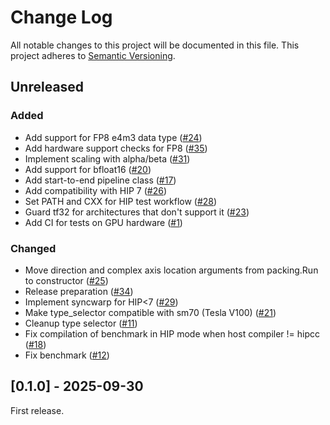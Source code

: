 # Change Log

All notable changes to this project will be documented in this file. This
project adheres to [Semantic Versioning](http://semver.org/).

## Unreleased

### Added

- Add support for FP8 e4m3 data type ([#24](https://github.com/nlesc-recruit/ccglib/pull/24))
- Add hardware support checks for FP8 ([#35](https://github.com/nlesc-recruit/ccglib/pull/35))
- Implement scaling with alpha/beta ([#31](https://github.com/nlesc-recruit/ccglib/pull/31))
- Add support for bfloat16 ([#20](https://github.com/nlesc-recruit/ccglib/pull/20))
- Add start-to-end pipeline class ([#17](https://github.com/nlesc-recruit/ccglib/pull/17))
- Add compatibility with HIP 7 ([#26](https://github.com/nlesc-recruit/ccglib/pull/26))
- Set PATH and CXX for HIP test workflow ([#28](https://github.com/nlesc-recruit/ccglib/pull/28))
- Guard tf32 for architectures that don't support it ([#23](https://github.com/nlesc-recruit/ccglib/pull/23))
- Add CI for tests on GPU hardware ([#1](https://github.com/nlesc-recruit/ccglib/pull/1))

### Changed

- Move direction and complex axis location arguments from packing.Run to constructor ([#25](https://github.com/nlesc-recruit/ccglib/pull/25))
- Release preparation ([#34](https://github.com/nlesc-recruit/ccglib/pull/34))
- Implement syncwarp for HIP<7 ([#29](https://github.com/nlesc-recruit/ccglib/pull/29))
- Make type_selector compatible with sm70 (Tesla V100) ([#21](https://github.com/nlesc-recruit/ccglib/pull/21))
- Cleanup type selector ([#11](https://github.com/nlesc-recruit/ccglib/pull/11))
- Fix compilation of benchmark in HIP mode when host compiler != hipcc ([#18](https://github.com/nlesc-recruit/ccglib/pull/18))
- Fix benchmark ([#12](https://github.com/nlesc-recruit/ccglib/pull/12))

## [0.1.0] - 2025-09-30

First release.
